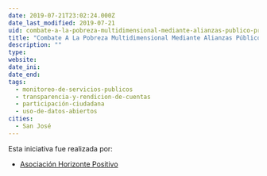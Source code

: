 ```yaml
---
date: 2019-07-21T23:02:24.000Z
date_last_modified: 2019-07-21
uid: combate-a-la-pobreza-multidimensional-mediante-alianzas-publico-privadas
title: "Combate A La Pobreza Multidimensional Mediante Alianzas Público Privadas"
description: ""
type: 
website: 
date_ini: 
date_end: 
tags:
  - monitoreo-de-servicios-publicos
  - transparencia-y-rendicion-de-cuentas
  - participación-ciudadana
  - uso-de-datos-abiertos
cities: 
  - San José
---
```


Esta iniciativa fue realizada por:

- [Asociación Horizonte Positivo](/organizaciones/asociacion-horizonte-positivo)
